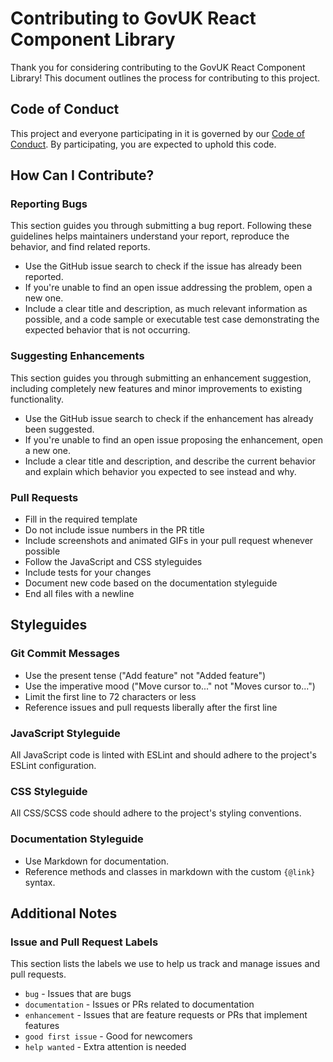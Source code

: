 # Contributing to GovUK React Component Library

Thank you for considering contributing to the GovUK React Component Library! This document outlines the process for contributing to this project.

## Code of Conduct

This project and everyone participating in it is governed by our [Code of Conduct](CODE_OF_CONDUCT.md). By participating, you are expected to uphold this code.

## How Can I Contribute?

### Reporting Bugs

This section guides you through submitting a bug report. Following these guidelines helps maintainers understand your report, reproduce the behavior, and find related reports.

- Use the GitHub issue search to check if the issue has already been reported.
- If you're unable to find an open issue addressing the problem, open a new one.
- Include a clear title and description, as much relevant information as possible, and a code sample or executable test case demonstrating the expected behavior that is not occurring.

### Suggesting Enhancements

This section guides you through submitting an enhancement suggestion, including completely new features and minor improvements to existing functionality.

- Use the GitHub issue search to check if the enhancement has already been suggested.
- If you're unable to find an open issue proposing the enhancement, open a new one.
- Include a clear title and description, and describe the current behavior and explain which behavior you expected to see instead and why.

### Pull Requests

- Fill in the required template
- Do not include issue numbers in the PR title
- Include screenshots and animated GIFs in your pull request whenever possible
- Follow the JavaScript and CSS styleguides
- Include tests for your changes
- Document new code based on the documentation styleguide
- End all files with a newline

## Styleguides

### Git Commit Messages

- Use the present tense ("Add feature" not "Added feature")
- Use the imperative mood ("Move cursor to..." not "Moves cursor to...")
- Limit the first line to 72 characters or less
- Reference issues and pull requests liberally after the first line

### JavaScript Styleguide

All JavaScript code is linted with ESLint and should adhere to the project's ESLint configuration.

### CSS Styleguide

All CSS/SCSS code should adhere to the project's styling conventions.

### Documentation Styleguide

- Use Markdown for documentation.
- Reference methods and classes in markdown with the custom `{@link}` syntax.

## Additional Notes

### Issue and Pull Request Labels

This section lists the labels we use to help us track and manage issues and pull requests.

- `bug` - Issues that are bugs
- `documentation` - Issues or PRs related to documentation
- `enhancement` - Issues that are feature requests or PRs that implement features
- `good first issue` - Good for newcomers
- `help wanted` - Extra attention is needed
